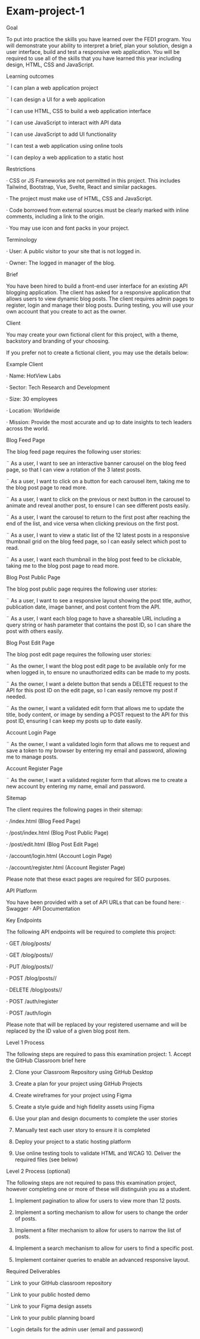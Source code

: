 # Exam-project-1
Goal

To put into practice the skills you have learned over the FED1 program. You will demonstrate your ability to interpret a brief, plan your solution, design a user interface, build and test a responsive web application. You will be required to use all of the skills that you have learned this year including design, HTML, CSS and JavaScript.

Learning outcomes

¨ I can plan a web application project

¨ I can design a UI for a web application

¨ I can use HTML, CSS to build a web application interface

¨ I can use JavaScript to interact with API data

¨ I can use JavaScript to add UI functionality

¨ I can test a web application using online tools

¨ I can deploy a web application to a static host

Restrictions

· CSS or JS Frameworks are not permitted in this project. This includes Tailwind, Bootstrap, Vue, Svelte, React and similar packages.

· The project must make use of HTML, CSS and JavaScript.

· Code borrowed from external sources must be clearly marked with inline comments, including a link to the origin.

· You may use icon and font packs in your project.

Terminology

· User: A public visitor to your site that is not logged in.

· Owner: The logged in manager of the blog.

Brief

You have been hired to build a front-end user interface for an existing API blogging application. The client has asked for a responsive application that allows users to view dynamic blog posts. The client requires admin pages to register, login and manage their blog posts. During testing, you will use your own account that you create to act as the owner.

Client

You may create your own fictional client for this project, with a theme, backstory and branding of your choosing.

If you prefer not to create a fictional client, you may use the details below:

Example Client

· Name: HotView Labs

· Sector: Tech Research and Development

· Size: 30 employees

· Location: Worldwide

· Mission: Provide the most accurate and up to date insights to tech leaders across the world.

Blog Feed Page

The blog feed page requires the following user stories:

¨ As a user, I want to see an interactive banner carousel on the blog feed page, so that I can view a rotation of the 3 latest posts.

¨ As a user, I want to click on a button for each carousel item, taking me to the blog post page to read more.

¨ As a user, I want to click on the previous or next button in the carousel to animate and reveal another post, to ensure I can see different posts easily.

¨ As a user, I want the carousel to return to the first post after reaching the end of the list, and vice versa when clicking previous on the first post.

¨ As a user, I want to view a static list of the 12 latest posts in a responsive thumbnail grid on the blog feed page, so I can easily select which post to read.

¨ As a user, I want each thumbnail in the blog post feed to be clickable, taking me to the blog post page to read more.

Blog Post Public Page

The blog post public page requires the following user stories:

¨ As a user, I want to see a responsive layout showing the post title, author, publication date, image banner, and post content from the API.

¨ As a user, I want each blog page to have a shareable URL including a query string or hash parameter that contains the post ID, so I can share the post with others easily.

Blog Post Edit Page

The blog post edit page requires the following user stories:

¨ As the owner, I want the blog post edit page to be available only for me when logged in, to ensure no unauthorized edits can be made to my posts.

¨ As the owner, I want a delete button that sends a DELETE request to the API for this post ID on the edit page, so I can easily remove my post if needed.

¨ As the owner, I want a validated edit form that allows me to update the title, body content, or image by sending a POST request to the API for this post ID, ensuring I can keep my posts up to date easily.

Account Login Page

¨ As the owner, I want a validated login form that allows me to request and save a token to my browser by entering my email and password, allowing me to manage posts.

Account Register Page

¨ As the owner, I want a validated register form that allows me to create a new account by entering my name, email and password.

Sitemap

The client requires the following pages in their sitemap:

· /index.html (Blog Feed Page)

· /post/index.html (Blog Post Public Page)

· /post/edit.html (Blog Post Edit Page)

· /account/login.html (Account Login Page)

· /account/register.html (Account Register Page)

Please note that these exact pages are required for SEO purposes.

API Platform

You have been provided with a set of API URLs that can be found here: · Swagger · API Documentation

Key Endpoints

The following API endpoints will be required to complete this project:

· GET /blog/posts/<name>

· GET /blog/posts/<name>/<id>

· PUT /blog/posts/<name>/<id>

· POST /blog/posts/<name>/<id>

· DELETE /blog/posts/<name>/<id>

· POST /auth/register

· POST /auth/login

Please note that <name> will be replaced by your registered username and <id> will be replaced by the ID value of a given blog post item.

Level 1 Process

The following steps are required to pass this examination project: 1. Accept the GitHub Classroom brief here

2. Clone your Classroom Repository using GitHub Desktop

3. Create a plan for your project using GitHub Projects

4. Create wireframes for your project using Figma

5. Create a style guide and high fidelity assets using Figma

6. Use your plan and design documents to complete the user stories

7. Manually test each user story to ensure it is completed

8. Deploy your project to a static hosting platform

9. Use online testing tools to validate HTML and WCAG 10. Deliver the required files (see below)

Level 2 Process (optional)

The following steps are not required to pass this examination project, however completing one or more of these will distinguish you as a student.

1. Implement pagination to allow for users to view more than 12 posts.

2. Implement a sorting mechanism to allow for users to change the order of posts.

3. Implement a filter mechanism to allow for users to narrow the list of posts.

4. Implement a search mechanism to allow for users to find a specific post.

5. Implement container queries to enable an advanced responsive layout.

Required Deliverables

¨ Link to your GitHub classroom repository

¨ Link to your public hosted demo

¨ Link to your Figma design assets

¨ Link to your public planning board

¨ Login details for the admin user (email and password) 